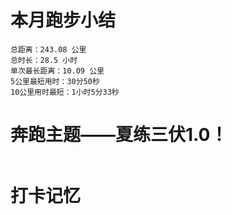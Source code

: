 # 本月跑步小结
```
总距离：243.08 公里
总时长：28.5 小时
单次最长距离：10.09 公里
5公里最短用时：30分50秒
10公里用时最短：1小时5分33秒
```
# 奔跑主题——夏练三伏1.0！
```

```
# 打卡记忆
```

```